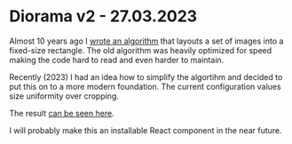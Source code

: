 # Diorama v2 - 27.03.2023

Almost 10 years ago I [wrote an algorithm](https://github.com/mendrik/diorama) that layouts a set of images into a fixed-size rectangle. The old algorithm was heavily optimized for speed making the code hard to read and even harder to maintain.

Recently (2023) I had an idea how to simplify the algortihm and decided to put this on to a more modern foundation.
The current configuration values size uniformity over cropping.

The result [can be seen here](https://mendrik.github.io/diorama-2023/).

I will probably make this an installable React component in the near future.
